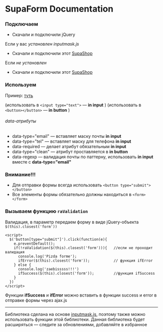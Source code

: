 # SupaForm Documentation

### Подключаем
* Скачали и подключили jQuery

Если у вас *установлен inputmask.js*
* Скачали и подключили этот [SupaShop](https://rybakooov.github.io/supaForm/dist/)

Если *не установлен*
* Скачали и подключили этот [SupaShop](https://rybakooov.github.io/supaForm/distWithInputmask/)

### Используем
Пример: [туть](https://rybakooov.github.io/supaForm/index.html)

(использовать в ```<input type="text">``` — **in input** )
(использовать в ```<button></button>``` — **in button** )
###### data-атрибуты
* data-type="email" — вставляет  маску почты **in input**
* data-type="tel" — вставляет маску для телефона **in input**
* data-required — делает атрибут обязательным **in input**
* data-type="clean" — атрибут проставляется в **in button**
* data-regexp — валидация почты по паттерну, использовать **in input** вместе с **data-type="email"**

### Внимание!!!
* Для отправки формы всегда использовать 
```<button type="submit"></button>```
* Все элементы формы обязательно должны находиться в 
```<form></form>```

### Вызываем функцию ```raValidation```
Валидация, в параметр передаем форму в виде jQuery-объекта ```$(this).closest('form'))```
```
<script>
  $('button[type="submit"]').click(function(e){
    e.preventDefault();
    if(!raValidation($(this).closest('form'))){   //если не проходит валидация
      console.log('Pizda forme');
      ifError($(this).closest('form'));           // функция ifError
    } else {
      console.log('zaebisssss!!!')
      ifSuccess($(this).closest('form'));         //функция ifSuccess
    }
  })
</script>
```
Функции **ifSuccess** и **ifError** можно вставить в функции success и error в отправке формы через ajax.js

-------------------------------------------------

Библиотека сделана на основе [inputmask.js](https://github.com/RobinHerbots/Inputmask), поэтому также можно использовать функции этой библиотеки. Данная библиотека будет расширяться — следите за обновлениями, добавляйте в избранное

